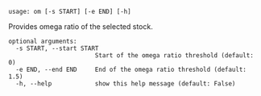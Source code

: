 ```
usage: om [-s START] [-e END] [-h]
```

Provides omega ratio of the selected stock.

```
optional arguments:
  -s START, --start START
                        Start of the omega ratio threshold (default: 0)
  -e END, --end END     End of the omega ratio threshold (default: 1.5)
  -h, --help            show this help message (default: False)
```
